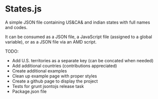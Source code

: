 States.js
============
  
A simple JSON file containing US&amp;CA&amp; and indian states with full names and codes.
  
It can be consumed as a JSON file, a JavaScript file (assigned to a global variable), or as a JSON file via an AMD script.
  
TODO:
* Add U.S. territories as a separate key (can be concated when needed)  
* Add additional countries (contributions appreciated)  
* Create additional examples  
* Clean up example page with proper styles  
* Create a github page to display the project  
* Tests for grunt jsontojs release task  
* Package.json file  

